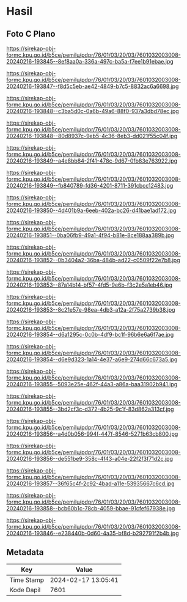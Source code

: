 # Hasil

## Foto C Plano

https://sirekap-obj-formc.kpu.go.id/b5ce/pemilu/pdpr/76/01/03/20/03/7601032003008-20240216-193845--8ef8aa0a-336a-497c-ba5a-f7ee1b91ebae.jpg

https://sirekap-obj-formc.kpu.go.id/b5ce/pemilu/pdpr/76/01/03/20/03/7601032003008-20240216-193847--f8d5c5eb-ae42-4849-b7c5-8832ac6a6698.jpg

https://sirekap-obj-formc.kpu.go.id/b5ce/pemilu/pdpr/76/01/03/20/03/7601032003008-20240216-193848--c3ba5d0c-0a6b-49a6-88f0-937a3dbd78ec.jpg

https://sirekap-obj-formc.kpu.go.id/b5ce/pemilu/pdpr/76/01/03/20/03/7601032003008-20240216-193848--80d8937c-9eb5-4c36-8eb3-dd021f55c04f.jpg

https://sirekap-obj-formc.kpu.go.id/b5ce/pemilu/pdpr/76/01/03/20/03/7601032003008-20240216-193849--a4e8bb84-2f41-478c-9d67-0fb83e763922.jpg

https://sirekap-obj-formc.kpu.go.id/b5ce/pemilu/pdpr/76/01/03/20/03/7601032003008-20240216-193849--fb840789-fd36-4201-8711-391cbcc12483.jpg

https://sirekap-obj-formc.kpu.go.id/b5ce/pemilu/pdpr/76/01/03/20/03/7601032003008-20240216-193850--4d401b9a-6eeb-402a-bc26-d41bae1ad172.jpg

https://sirekap-obj-formc.kpu.go.id/b5ce/pemilu/pdpr/76/01/03/20/03/7601032003008-20240216-193851--0ba06fb9-49a1-4f94-b81e-8ce188aa389b.jpg

https://sirekap-obj-formc.kpu.go.id/b5ce/pemilu/pdpr/76/01/03/20/03/7601032003008-20240216-193852--0b3404a2-36ba-484b-ad22-c0509f22e7b8.jpg

https://sirekap-obj-formc.kpu.go.id/b5ce/pemilu/pdpr/76/01/03/20/03/7601032003008-20240216-193853--87a14b14-bf57-4fd5-9e6b-f3c2e5a1eb46.jpg

https://sirekap-obj-formc.kpu.go.id/b5ce/pemilu/pdpr/76/01/03/20/03/7601032003008-20240216-193853--8c21e57e-98ea-4db3-a12a-2f75a2739b38.jpg

https://sirekap-obj-formc.kpu.go.id/b5ce/pemilu/pdpr/76/01/03/20/03/7601032003008-20240216-193854--d6a1295c-0c0b-4df9-bc1f-96b6e6a6f7ae.jpg

https://sirekap-obj-formc.kpu.go.id/b5ce/pemilu/pdpr/76/01/03/20/03/7601032003008-20240216-193854--d6e9d323-1a14-4e37-a6e9-274d66c673a5.jpg

https://sirekap-obj-formc.kpu.go.id/b5ce/pemilu/pdpr/76/01/03/20/03/7601032003008-20240216-193855--5093e25e-462f-44a3-a86a-baa31902b941.jpg

https://sirekap-obj-formc.kpu.go.id/b5ce/pemilu/pdpr/76/01/03/20/03/7601032003008-20240216-193855--3bd2cf3c-d372-4b25-9c1f-83d862a313cf.jpg

https://sirekap-obj-formc.kpu.go.id/b5ce/pemilu/pdpr/76/01/03/20/03/7601032003008-20240216-193856--a4d0b056-994f-447f-8546-5271b63cb800.jpg

https://sirekap-obj-formc.kpu.go.id/b5ce/pemilu/pdpr/76/01/03/20/03/7601032003008-20240216-193856--de551be9-358c-4f43-a04e-22f2f3f71d2c.jpg

https://sirekap-obj-formc.kpu.go.id/b5ce/pemilu/pdpr/76/01/03/20/03/7601032003008-20240216-193857--36f65c4f-2c92-4bad-a11e-53935667c6cd.jpg

https://sirekap-obj-formc.kpu.go.id/b5ce/pemilu/pdpr/76/01/03/20/03/7601032003008-20240216-193858--bcb60b1c-78cb-4059-bbae-91cfef67938e.jpg

https://sirekap-obj-formc.kpu.go.id/b5ce/pemilu/pdpr/76/01/03/20/03/7601032003008-20240216-193846--e238440b-0d60-4a35-bf8d-b292791f2b4b.jpg


## Metadata

| Key        | Value               |
| ---------- | ------------------- |
| Time Stamp | 2024-02-17 13:05:41 |
| Kode Dapil | 7601                |




